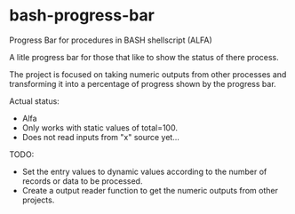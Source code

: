 # bash-progress-bar
Progress Bar for procedures in BASH shellscript (ALFA)

A litle progress bar for those that like to show the status of there process. 

The project is focused on taking numeric outputs from other processes and transforming it into a percentage of progress shown by the progress bar.

Actual status: 
  - Alfa
  - Only works with static values of total=100.
  - Does not read inputs from "x" source yet...
  
TODO:
  - Set the entry values to dynamic values according to the number of records or data to be processed.
  - Create a output reader function to get the numeric outputs from other projects.
